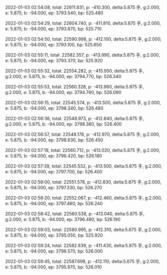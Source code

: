 2022-01-03 02:54:08, total: 22611.831, p: -410.300, delta:5.875 手, g:2.000, e: 5.875, b: -94.000, ep: 3793.540, bp: 525.480

2022-01-03 02:54:29, total: 22604.740, p: -411.810, delta:5.875 手, g:2.000, e: 5.875, b: -94.000, ep: 3793.870, bp: 525.710

2022-01-03 02:54:50, total: 22590.998, p: -412.100, delta:5.875 手, g:2.000, e: 5.875, b: -94.000, ep: 3793.100, bp: 525.650

2022-01-03 02:55:11, total: 22582.357, p: -413.990, delta:5.875 手, g:2.000, e: 5.875, b: -94.000, ep: 3793.370, bp: 525.920

2022-01-03 02:55:32, total: 22554.282, p: -415.950, delta:5.875 手, g:2.000, e: 5.875, b: -94.000, ep: 3794.770, bp: 526.340

2022-01-03 02:55:53, total: 22560.328, p: -413.960, delta:5.875 手, g:2.000, e: 5.875, b: -94.000, ep: 3794.760, bp: 526.090

2022-01-03 02:56:15, total: 22545.574, p: -413.500, delta:5.875 手, g:2.000, e: 5.875, b: -94.000, ep: 3798.340, bp: 526.480

2022-01-03 02:56:36, total: 22548.973, p: -412.840, delta:5.875 手, g:2.000, e: 5.875, b: -94.000, ep: 3798.360, bp: 526.400

2022-01-03 02:56:57, total: 22548.178, p: -412.970, delta:5.875 手, g:2.000, e: 5.875, b: -94.000, ep: 3798.630, bp: 526.450

2022-01-03 02:57:18, total: 22560.712, p: -413.020, delta:5.875 手, g:2.000, e: 5.875, b: -94.000, ep: 3796.420, bp: 526.180

2022-01-03 02:57:39, total: 22545.532, p: -413.500, delta:5.875 手, g:2.000, e: 5.875, b: -94.000, ep: 3797.700, bp: 526.400

2022-01-03 02:58:00, total: 22551.578, p: -412.830, delta:5.875 手, g:2.000, e: 5.875, b: -94.000, ep: 3797.330, bp: 526.270

2022-01-03 02:58:20, total: 22552.067, p: -412.460, delta:5.875 手, g:2.000, e: 5.875, b: -94.000, ep: 3797.460, bp: 526.240

2022-01-03 02:58:42, total: 22560.538, p: -413.040, delta:5.875 手, g:2.000, e: 5.875, b: -94.000, ep: 3796.480, bp: 526.190

2022-01-03 02:59:03, total: 22580.995, p: -412.310, delta:5.875 手, g:2.000, e: 5.875, b: -94.000, ep: 3795.050, bp: 525.920

2022-01-03 02:59:24, total: 22582.839, p: -411.430, delta:5.875 手, g:2.000, e: 5.875, b: -94.000, ep: 3796.570, bp: 526.000

2022-01-03 02:59:45, total: 22587.698, p: -412.110, delta:5.875 手, g:2.000, e: 5.875, b: -94.000, ep: 3795.970, bp: 526.010